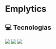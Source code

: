 <h1>Emplytics</h1>

<h2>💻 Tecnologias</h2>
<div>
  <img src="https://img.shields.io/badge/HTML-239120?style=for-the-badge&logo=html5&logoColor=white">
  <img src="https://img.shields.io/badge/CSS-239120?&style=for-the-badge&logo=css3&logoColor=white">
  <img src="https://img.shields.io/badge/JavaScript-F7DF1E??&style=for-the-badge&logo=javascript&logoColor=white">
</div>
